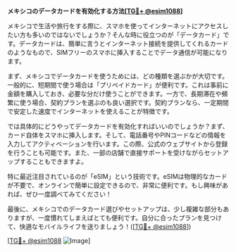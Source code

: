 **メキシコのデータカードを有効化する方法[[TG💪+ @esim1088](https://t.me/s/esim1088)]**

メキシコで生活や旅行をする際に、スマホを使ってインターネットにアクセスしたい方も多いのではないでしょうか？そんな時に役立つのが「データカード」です。データカードは、簡単に言うとインターネット接続を提供してくれるカードのようなもので、SIMフリーのスマホに挿入することでデータ通信が可能になります。

まず、メキシコでデータカードを使うためには、どの種類を選ぶかが大切です。一般的に、短期間で使う場合は「プリペイドカード」が便利です。これは事前に金額を購入しておき、必要な分だけ使うことができます。一方で、長期滞在や頻繁に使う場合、契約プランを選ぶのも良い選択です。契約プランなら、一定期間で安定した速度でインターネットを使えることが特徴です。

では具体的にどうやってデータカードを有効化すればいいのでしょうか？まず、カード自体をスマホに挿入します。そして、電話番号やPINコードなどの情報を入力してアクティベーションを行います。この際、公式のウェブサイトから登録を行うことも可能です。また、一部の店舗で直接サポートを受けながらセットアップすることもできますよ。

特に最近注目されているのが「eSIM」という技術です。eSIMは物理的なカードが不要で、オンラインで簡単に設定できるので、非常に便利です。もし興味があれば、ぜひ一度調べてみてください！

最後に、メキシコでのデータカード選びやセットアップは、少し複雑な部分もありますが、一度慣れてしまえばとても便利です。自分に合ったプランを見つけて、快適なモバイルライフを送りましょう！([[TG💪+ @esim1088](https://t.me/s/esim1088)])

[[TG💪+ @esim1088](https://t.me/s/esim1088) ![Image](https://i.postimg.cc/Y0z9fWf4/image.png)]